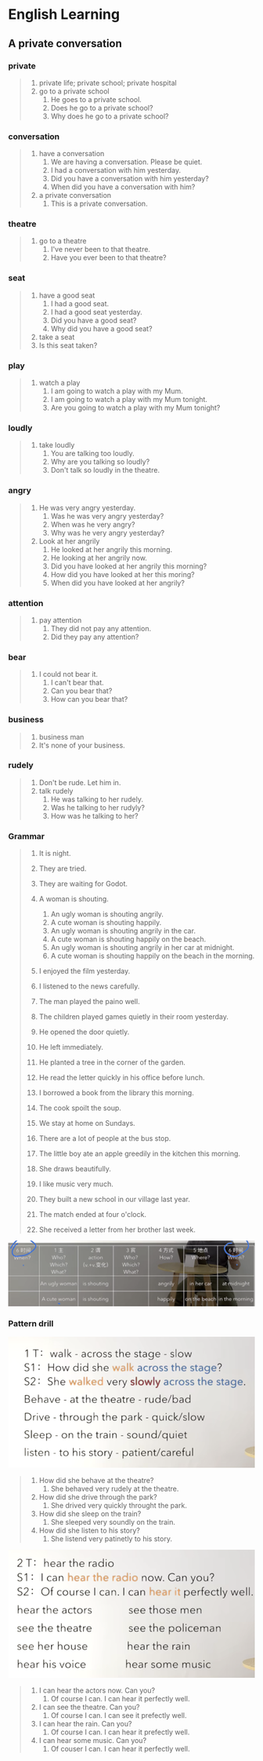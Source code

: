 # English Learning

## A private conversation

### private

> 1. private life; private school; private hospital
> 2. go to a private school
>    1. He goes to a private school.
>    2. Does he go to a private school?
>    3. Why does he go to a private school?

### conversation

> 1. have a conversation
>    1. We are having a conversation. Please be quiet.
>    2. I had a conversation with him yesterday.
>    3. Did you have a conversation with him yesterday?
>    4. When did you have a conversation with him?
> 2. a private conversation
>    1. This is a private conversation.

### theatre

> 1. go to a theatre
>    1. I've never been to that theatre.
>    2. Have you ever been to that theatre?

### seat

> 1. have a good seat
>    1. I had a good seat.
>    2. I had a good seat yesterday.
>    3. Did you have a good seat?
>    4. Why did you have a good seat?
> 2. take a seat
> 3. Is this seat taken?

### play

> 1. watch a play
>    1. I am going to watch a play with my Mum.
>    2. I am going to watch a play with my Mum tonight.
>    3. Are you going to watch a play with my Mum tonight?

### loudly

> 1. take loudly
>    1. You are talking too loudly.
>    2. Why are you talking so loudly?
>    3. Don't talk so loudly in the theatre.

### angry

> 1. He was very angry yesterday.
>    1. Was he was very angry yesterday?
>    2. When was he very angry?
>    3. Why was he very angry yesterday?
> 2. Look at her angrily
>    1. He looked at her angrily this morning.
>    2. He looking at her angrily now.
>    3. Did you have looked at her angrily this morning?
>    4. How did you have looked at her this moring?
>    5. When did you have looked at her angrily?

### attention

> 1. pay attention
>    1. They did not pay any attention.
>    2. Did they pay any attention?

### bear

> 1. I could not bear it.
>    1. I can't bear that.
>    2. Can you bear that?
>    3. How can you bear that?

### business

> 1. business man
> 2. It's none of your business.

### rudely

> 1. Don't be rude. Let him in.
> 2. talk rudely
>    1. He was talking to her rudely.
>    2. Was he talking to her rudyly?
>    3. How was he talking to her?

### Grammar

> 1. It is night.
> 2. They are tried.
> 3. They are waiting for Godot.
>
> 
>
> 1. A woman is shouting.
>    1. An ugly woman is shouting angrily.
>    2. A cute woman is shouting happily.
>    3. An ugly woman is shouting angrily in the car.
>    4. A cute woman is shouting happily on the beach.
>    5. An ugly woman is shouting angrily in her car at midnight.
>    6. A cute woman is shouting happily on the beach in the morning.
> 2. I enjoyed the film yesterday.
> 3. I listened to the news carefully.
> 4. The man played the paino well.
> 5. The children played games quietly in their room yesterday.
> 6. He opened the door quietly.
> 7. He left immediately.
> 8. He planted a tree in the corner of the garden.
> 9. He read the letter quickly in his office before lunch.
> 10. I borrowed a book from the library this morning.
> 11. The cook spoilt the soup.
> 12. We stay at home on Sundays.
> 13. There are a lot of people at the bus stop.
> 14. The little boy ate an apple greedily in the kitchen this morning.
> 15. She draws beautifully.
> 16. I like music very much.
> 17. They built a new school in our village last year.
> 18. The match ended at four o'clock.
> 19. She received a letter from her brother last week.
>

![image-20221110225730011](assets/image-20221110225730011.png)

### Pattern drill

![image-20221110234956861](assets/image-20221110234956861.png)

> 1. How did she behave at the theatre?
>    1. She behaved very rudely at the theatre.
> 2. How did she drive through the park?
>    1. She drived very quickly throught the park.
> 3. How did she sleep on the train?
>    1. She sleeped very soundly on the train.
> 4. How did she listen to his story?
>    1. She listend very patinetly to his story.

![image-20221110235649439](assets/image-20221110235649439.png)

> 1. I can hear the actors now. Can you?
>    1. Of course I can. I can hear it perfectly well.
> 2. I can see the theatre. Can you?
>    1. Of course I can. I can see it prefectly well.
> 3. I can hear the rain. Can you?
>    1. Of course I can. I can hear it prefectly well.
> 4. I can hear some music. Can you?
>    1. Of couser I can. I can hear it perfectly well.











































